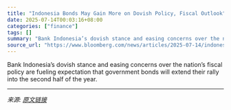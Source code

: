 ```yaml
---
title: "Indonesia Bonds May Gain More on Dovish Policy, Fiscal Outlook"
date: 2025-07-14T00:03:16+08:00
categories: ["finance"]
tags: []
summary: "Bank Indonesia’s dovish stance and easing concerns over the nation’s fiscal policy are fueling expectation that government bonds will extend their rally into the second half of the year."
source_url: "https://www.bloomberg.com/news/articles/2025-07-14/indonesia-bonds-may-gain-more-on-dovish-policy-fiscal-outlook"
---
```


Bank Indonesia’s dovish stance and easing concerns over the nation’s fiscal policy are fueling expectation that government bonds will extend their rally into the second half of the year.

---

*来源: [原文链接](https://www.bloomberg.com/news/articles/2025-07-14/indonesia-bonds-may-gain-more-on-dovish-policy-fiscal-outlook)*

